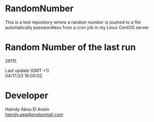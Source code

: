 # RandomNumber    
This is a test repository where a random number is pushed to a file automatically passwordless from a cron job in my Linux CentOS server    
# Random Number of the last run   
29115
      
Last update (GMT +1)    
04/17/23 16:00:02
# Developer    
Hamdy Abou El Anein   
hamdy.aea@protonmail.com
